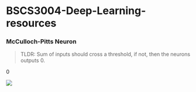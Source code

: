# **BSCS3004-Deep-Learning-resources**

### McCulloch-Pitts Neuron
> TLDR: Sum of inputs should cross a threshold, if not, then the neurons outputs 0.

$0$

<img src="https://render.githubusercontent.com/render/math?math=g(x_{1}, x_{2}, ..., x_{n}) = g(x) = \sum^{n}_{i = 1} x_{i}">
